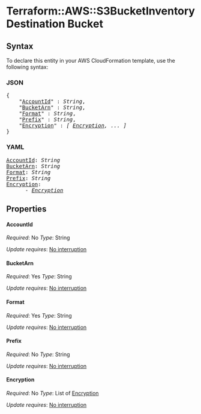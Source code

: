 # Terraform::AWS::S3BucketInventory Destination Bucket

## Syntax

To declare this entity in your AWS CloudFormation template, use the following syntax:

### JSON

<pre>
{
    "<a href="#accountid" title="AccountId">AccountId</a>" : <i>String</i>,
    "<a href="#bucketarn" title="BucketArn">BucketArn</a>" : <i>String</i>,
    "<a href="#format" title="Format">Format</a>" : <i>String</i>,
    "<a href="#prefix" title="Prefix">Prefix</a>" : <i>String</i>,
    "<a href="#encryption" title="Encryption">Encryption</a>" : <i>[ <a href="destination-bucket-encryption.md">Encryption</a>, ... ]</i>
}
</pre>

### YAML

<pre>
<a href="#accountid" title="AccountId">AccountId</a>: <i>String</i>
<a href="#bucketarn" title="BucketArn">BucketArn</a>: <i>String</i>
<a href="#format" title="Format">Format</a>: <i>String</i>
<a href="#prefix" title="Prefix">Prefix</a>: <i>String</i>
<a href="#encryption" title="Encryption">Encryption</a>: <i>
      - <a href="destination-bucket-encryption.md">Encryption</a></i>
</pre>

## Properties

#### AccountId

_Required_: No
_Type_: String

_Update requires_: [No interruption](https://docs.aws.amazon.com/AWSCloudFormation/latest/UserGuide/using-cfn-updating-stacks-update-behaviors.html#update-no-interrupt)

#### BucketArn

_Required_: Yes
_Type_: String

_Update requires_: [No interruption](https://docs.aws.amazon.com/AWSCloudFormation/latest/UserGuide/using-cfn-updating-stacks-update-behaviors.html#update-no-interrupt)

#### Format

_Required_: Yes
_Type_: String

_Update requires_: [No interruption](https://docs.aws.amazon.com/AWSCloudFormation/latest/UserGuide/using-cfn-updating-stacks-update-behaviors.html#update-no-interrupt)

#### Prefix

_Required_: No
_Type_: String

_Update requires_: [No interruption](https://docs.aws.amazon.com/AWSCloudFormation/latest/UserGuide/using-cfn-updating-stacks-update-behaviors.html#update-no-interrupt)

#### Encryption

_Required_: No
_Type_: List of <a href="destination-bucket-encryption.md">Encryption</a>

_Update requires_: [No interruption](https://docs.aws.amazon.com/AWSCloudFormation/latest/UserGuide/using-cfn-updating-stacks-update-behaviors.html#update-no-interrupt)

